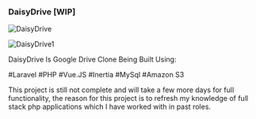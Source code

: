 ### DaisyDrive [WIP]

![DaisyDrive](https://github.com/rickscode/DaisyDrive/assets/71875733/3c5652be-dc5b-419f-9dca-b9395003d3b0)

![DaisyDrive1](https://github.com/rickscode/DaisyDrive/assets/71875733/71132e28-92f8-43c8-aa40-4b819df8cb39)

DaisyDrive Is Google Drive Clone Being Built Using:

#Laravel
#PHP
#Vue.JS
#Inertia
#MySql
#Amazon S3

This project is still not complete and will take a few more days for full functionality, the reason for this project is to refresh my knowledge of full stack php applications which I have worked with in past roles.

